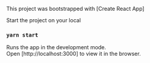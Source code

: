 
This project was bootstrapped with [Create React App]

Start the project on your local

### `yarn start`

Runs the app in the development mode.<br />
Open [http://localhost:3000] to view it in the browser.



